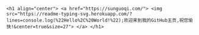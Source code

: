     <h1 align="center"> <a href="https://sunguoqi.com/"> <img src="https://readme-typing-svg.herokuapp.com/?lines=console.log(%22Hello%2C%20World!%22);欢迎来到我的GitHub主页,祝您愉快!&center=true&size=27"> </a> </h1>

